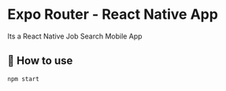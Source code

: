 # Expo Router - React Native App

Its a React Native Job Search Mobile App

## 🚀 How to use

```sh
npm start
```
